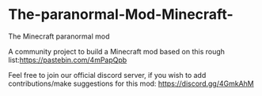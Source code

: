 # The-paranormal-Mod-Minecraft-
The Minecraft paranormal mod

A community project to build a Minecraft mod based on this rough list:https://pastebin.com/4mPapQpb


Feel free to join our official discord server, if you wish to add contributions/make suggestions for this mod: https://discord.gg/4GmkAhM
